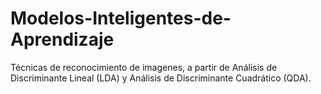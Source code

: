 # Modelos-Inteligentes-de-Aprendizaje
Técnicas de reconocimiento de imagenes, a partir de Análisis de Discriminante Lineal (LDA) y Análisis de Discriminante Cuadrático (QDA).
